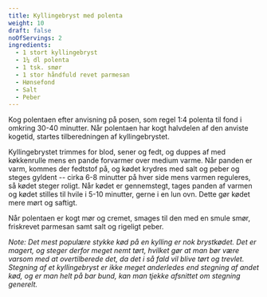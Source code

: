 ```yaml
---
title: Kyllingebryst med polenta
weight: 10
draft: false
noOfServings: 2
ingredients:
  - 1 stort kyllingebryst
  - 1¼ dl polenta
  - 1 tsk. smør
  - 1 stor håndfuld revet parmesan
  - Hønsefond
  - Salt
  - Peber
---
```


Kog polentaen efter anvisning på posen, som regel 1:4 polenta til fond i
omkring 30-40 minutter. Når polentaen har kogt halvdelen af den anviste
kogetid, startes tilberedningen af kyllingebrystet.

Kyllingebrystet trimmes for blod, sener og fedt, og duppes af med
køkkenrulle mens en pande forvarmer over medium varme. Når panden er
varm, kommes der fedtstof på, og kødet krydres med salt og peber og
steges gyldent -- cirka 6-8 minutter på hver side mens varmen reguleres,
så kødet steger roligt. Når kødet er gennemstegt, tages panden af varmen
og kødet stilles til hvile i 5-10 minutter, gerne i en lun ovn. Dette
gør kødet mere mørt og saftigt.

Når polentaen er kogt mør og cremet, smages til den med en smule smør,
friskrevet parmesan samt salt og rigeligt peber.

*Note: Det mest populære stykke kød på en kylling er nok brystkødet. Det
er magert, og steger derfor meget nemt tørt, hvilket gør at man bør være
varsom med at overtilberede det, da det i så fald vil blive tørt og
trevlet. Stegning af et kyllingebryst er ikke meget anderledes end
stegning af andet kød, og er man helt på bar bund, kan man tjekke
afsnittet om stegning generelt.*

